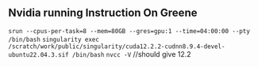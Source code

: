 ## Nvidia running Instruction On Greene
`srun --cpus-per-task=8 --mem=80GB --gres=gpu:1 --time=04:00:00 --pty /bin/bash`
`singularity exec /scratch/work/public/singularity/cuda12.2.2-cudnn8.9.4-devel-ubuntu22.04.3.sif /bin/bash`
`nvcc -V` //should give 12.2

